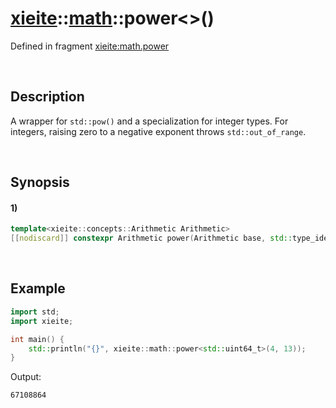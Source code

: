 # [xieite](../../xieite.md)\:\:[math](../../math.md)\:\:power\<\>\(\)
Defined in fragment [xieite:math.power](../../../src/math/power.cpp)

&nbsp;

## Description
A wrapper for `std::pow()` and a specialization for integer types. For integers, raising zero to a negative exponent throws `std::out_of_range`.

&nbsp;

## Synopsis
#### 1)
```cpp
template<xieite::concepts::Arithmetic Arithmetic>
[[nodiscard]] constexpr Arithmetic power(Arithmetic base, std::type_identity_t<Arithmetic> exponent) noexcept;
```

&nbsp;

## Example
```cpp
import std;
import xieite;

int main() {
    std::println("{}", xieite::math::power<std::uint64_t>(4, 13));
}
```
Output:
```
67108864
```
